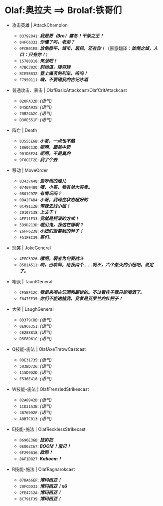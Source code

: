 # Olaf:奥拉夫 ==> Brolaf:铁哥们

- 攻击英雄 | AttackChampion
  - `03792841`: ***我是哥（Bro）塞冬！干架之王！***
  - `04FC6332`: ***你懂了吗，老弟？***
  - `0FCB01E8`: ***放倒推平，城市，居民，还有你！***（原意翻译：***放倒之城，人口：只有你！***）
  - `15780D18`: ***来战吧！***
  - `47BC302C`: ***别挡道，矮穷矬***
  - `BCE5B832`: ***登上痛苦的列车，呜呜！***
  - `F7959111`: ***嗨，不要碰我的古记冰酒***

- 普通攻击、暴击 | OlafBasicAttackcast/OlafCritAttackcast
  - `020FA32D`: *(语气)*
  - `045DA935`: *(语气)*
  - `70B24A2C`: *(语气)*
  - `D30E551F`: *(语气)*

- 阵亡 | Death
  - `03555E6B`: ***小哥，一点也不酷***
  - `1860C13D`: ***呃啊，膝盖中箭***
  - `901D6E24`: ***呃啊，不是真的***
  - `9F8CEF2E`: ***我了个去***

- 移动 | MoveOrder
  - `03437A48`: ***爱吵闹的娃儿***
  - `07469480`: ***嘿，小哥，我有单大买卖。***
  - `0B01CD7E`: ***有情况吗？***
  - `0BA2FAB4`: ***小哥，我现在状态超好的***
  - `0C49112B`: ***带我去找小妞！***
  - `20107138`: ***上去干！***
  - `4FF11E33`: ***我就是摇滚的方式！***
  - `5B9D213D`: ***喔见鬼，我这在哪啊？***
  - `E6FF6238`: ***小妞们爱慕我的斧子！***
  - `F51FEC39`: ***哥们。***

- 玩笑 | JokeGeneral
  - `4EFC5926`: ***嚯啊，弱者为何要战斗***
  - `B5B1A511`: ***哟，召唤师，给我两个……呃不，六个惹火的小妞吧。说定了。***

- 嘲讽 | TauntGeneral
  - `CF5EF12C`: ***我是来喝古记酒和踢馆的。不过看样子我只能喝酒了。***
  - `F847FE35`: ***你们不能逮捕我，我爹是瓦罗兰的扛把子！***

- 大笑 | LaughGeneral
  - `0D379CBB`: *(语气)*
  - `0E9C6351`: *(语气)*
  - `CE288818`: *(语气)*
  - `D5F8961C`: *(语气)*

- Q技能-施法 | OlafAxeThrowCastcast
  - `0DE31735`: *(语气)*
  - `503BD726`: *(语气)*
  - `115D9D2D`: *(语气)*
  - `E536E418`: *(语气)*

- W技能-施法 | OlafFrenziedStrikescast
  - `02A8942D`: *(语气)*
  - `1CD21A3B`: *(语气)*
  - `4876992F`: *(语气)*
  - `A0B7C013`: *(语气)*

- E技能-施法 | OlafRecklessStrikecast
  - `0696E36B`: ***挂彩把***
  - `0E802C67`: ***BOOM！宝贝！***
  - `0F299836`: ***欧耶！***
  - `8AF1D827`: ***Kaboom！***

- R技能-施法 | OlafRagnarokcast
  - `07DA66EF`: ***博玛西亚！***
  - `20FCDD33`: ***博玛西亚！x6***
  - `2FE4212A`: ***博玛西亚！***
  - `BC791F35`: ***博玛西亚！***
